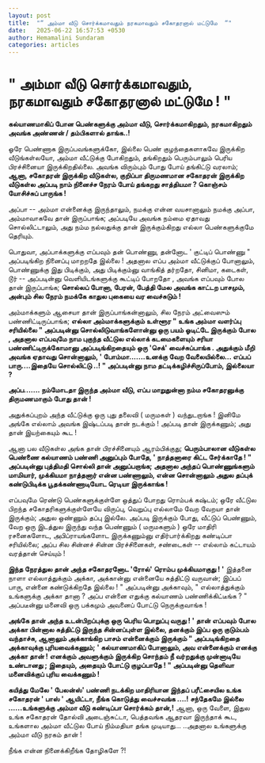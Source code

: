 ```yaml
---
layout: post
title:  "“ அம்மா வீடு சொர்க்கமாவதும் நரகமாவதும் சகோதரனால் மட்டுமே  “"
date:   2025-06-22 16:57:53 +0530
author: Hemamalini Sundaram
categories: articles
---
```


#  " அம்மா வீடு சொர்க்கமாவதும், நரகமாவதும் சகோதரனால் மட்டுமே ! " 

**கல்யாணமாகிப் போன பெண்களுக்கு அம்மா வீடு, சொர்க்கமாகிறதும், நரகமாகிறதும் அவங்க
அண்ணன் / தம்பிகளால் தாங்க..!**

ஓரே பெண்ணாக இருப்பவங்களுக்கோ, இல்லை பெண் குழந்தைகளாகவே இருக்கிற வீடுங்கள்லயோ, அம்மா
வீட்டுக்கு போகிறதும், தங்கிறதும் பெரும்பாலும் பெரிய பிரச்சினையா இருக்கிறதில்லை.
அவங்க விரும்பும் போது போய் தங்கிட்டு வரலாம்; **ஆனா, சகோதரன் இருக்கிற வீடுகள்ல,
குறிப்பா திருமணமான சகோதரன் இருக்கிற வீடுகள்ல அப்படி நாம் நினைச்ச நேரம் போய் தங்கறது
சாத்தியமா ? கொஞ்சம் யோசிச்சுப் பாருங்க !**

அப்பா -- அம்மா என்னைக்கு இருந்தாலும், நமக்கு என்ன வயசானாலும் நமக்கு அப்பா,
அம்மாவாகவே தான் இருப்பாங்க; அப்படியே அவங்க நம்மை ஏதாவது சொல்லிட்டாலும், அது நம்ம
நல்லதுக்கு தான் இருக்கும்கிறது எல்லா பெண்களுக்குமே தெரியும்.

பொதுவா, அப்பாக்களுக்கு எப்பவும் தன் பொண்ணு, தன்னோட ' குட்டிப் பொண்ணு " அப்படிங்கிற
நினைப்பு மாறறதே இல்லை ! அதனால எப்ப அம்மா வீட்டுக்குப் போனாலும், பொண்ணுக்கு இது
பிடிக்கும், அது பிடிக்கும்னு வாங்கித் தர்றதோ, சினிமா, கடைகள், டூர் -- அப்படின்னு
வெளியிடங்களுக்கு கூட்டிப் போறதோ , அவங்க எப்பவும் போல தான் இருப்பாங்க; **சொல்லப்
போனா, பேரன், பேத்தி மேல அவங்க காட்டற பாசமும், அன்பும் சில நேரம் நமக்கே காதுல
புகையை வர வைச்சுடும் !**

அம்மாக்களும் ஆசையா தான் இருப்பாங்கன்னாலும், சில நேரம் அட்வைஸும் பண்ணிட்டிருப்பாங்க;
**எல்லா அம்மாக்களுக்கும் உள்ளூர " உங்க அம்மா வளர்ப்பு சரியில்லை " அப்படின்னு
சொல்லிடுவாங்களோன்னு ஒரு பயம் ஓடிட்டே இருக்கும் போல , அதனால எப்பவுமே நாம புகுந்த
வீட்டுல எல்லாக் கடமைகளையும் சரியா பண்ணிட்டிருக்கோமானு அப்படிங்கிறதையும் ஒரு 'செக்'
வைச்சுப்பாங்க . அதுக்கும் மீறி அவங்க ஏதாவது சொன்னாலும், ' போம்மா.......உனக்கு வேற
வேலையில்லை... எப்பப் பாரு....இதையே சொல்லிட்டு ..! " அப்படின்னு நாம
தட்டிக்கழிச்சிருப்போம், இல்லையா ?**

**அப்ப....... நம்மோடதா இருந்த அம்மா வீடு, எப்ப மாறுதுன்னா நம்ம சகோதரனுக்கு
திருமணமாகும் போது தான் !**

அதுக்கப்புறம் அந்த வீட்டுக்கு ஒரு புது தலைவி ( மருமகள் ) வந்துடறாங்க ! இனிமே அங்கே
எல்லாம் அவங்க இஷ்டப்படி தான் நடக்கும் ! அப்படி தான் இருக்கணும்; அது தான் இயற்கையும் கூட
!

ஆனா பல வீடுகள்ல அங்க தான் பிரச்சினையும் ஆரம்பிக்குது; **பெரும்பாலான வீடுகள்ல பெண்ணை
கல்யாணம் பண்ணி அனுப்பும் போதே, ' நாத்தனாரை கிட்ட சேர்க்காதே ! " அப்படின்னு புத்திமதி
சொல்லி தான் அனுப்பறாங்க; அதனால அந்தப் பொண்ணுங்களும் மாமியார், முக்கியமா நாத்தனார் என்ன
பண்ணாலும், என்ன சொன்னாலும் அதுல தப்புக் கண்டுபிடிக்க பூதக்கண்ணாடியோட ரெடியா
இருக்காங்க !**

எப்பவுமே ரெண்டு பெண்களுக்குள்ளே ஒத்துப் போறது ரொம்பக் கஷ்டம்; ஒரே வீட்டுல பிறந்த
சகோதரிகளுக்குள்ளேயே விருப்பு, வெறுப்பு எல்லாமே வேற வேறயா தான் இருக்கும்; அதுல
ஒண்ணும் தப்பு இல்லே. அப்படி இருக்கும் போது, வீட்டுப் பெண்ணும், வேற ஒரு இடத்துல இருந்து
வந்த பெண்ணும் ( மருமகளும் ) ஒரே மாதிரி ரசனைகளோட, அபிப்ராயங்களோட இருக்கணும்னு
எதிர்பார்க்கிறது கண்டிப்பா சரியில்லை; அப்ப சில சின்னச் சின்ன பிரச்சினைகள், சண்டைகள் --
எல்லாம் கட்டாயம் வரத்தான் செய்யும் !

**இந்த நேரத்துல தான் அந்த சகோதரனோட 'ரோல்' ரொம்ப முக்கியமாகுது ! '** இத்தனை நாளா
எல்லாத்துக்கும் அக்கா, அக்கான்னு என்னையே சுத்திட்டு வருவான்; இப்பப் பாரு, என்னை
கண்டுக்கிறதே இல்லை ! " அப்படின்னு அக்காவும், " எல்லாத்துக்கும் உங்களுக்கு அக்கா தானா ?
அப்ப என்னை எதுக்கு கல்யாணம் பண்ணிக்கிட்டீங்க ? " அப்படீன்னு மனைவி ஒரு பக்கமும் அவனைப்
போட்டு நெருக்குவாங்க !

**அங்கே தான் அந்த உடன்பிறப்புக்கு ஒரு பெரிய பொறுப்பு வருது ! ' தான் எப்பவும் போல
அக்கா பின்னால சுத்திட்டு இருந்த சின்னப்புள்ள இல்லை, தனக்கும் இப்ப ஒரு குடும்பம்
வந்தாச்சு, ஆனாலும் அக்காங்கிற பாசம் என்னைக்கும் இருக்கும் " அப்படிங்கிறதை அக்காவுக்கு
புரியவைக்கணும்; ' கல்யாணமாகிப் போனாலும், அவ என்னைக்கும் எனக்கு அக்கா தான் ! எனக்கும்
அவளுக்கும் இருக்கிற சொந்தம் நீ வர்றதுக்கு முன்னாடியே உண்டானது ; இதையும், அதையும்
போட்டு குழப்பாதே ! " அப்படின்னு தெளிவா மனைவிக்குப் புரிய வைக்கணும் !**

**கயித்து மேலே ' பேலன்ஸ்' பண்ணி நடக்கிற மாதிரியான இந்தப் பரீட்சையில உங்க சகோதரன் '
பாஸ் ' ஆயிட்டா, நீங்க கொடுத்து வைச்சவங்க ....! சந்தேகமே இல்லை ......உங்களுக்கு அம்மா
வீடு கண்டிப்பா சொர்க்கம் தான்,!** ஆனா, ஒரு வேளை, இதுல உங்க சகோதரன் தோல்வி
அடைஞ்சுட்டா, பெத்தவங்க ஆதரவா இருந்தாக் கூட, உங்களால அம்மா வீட்டுல போய் நிம்மதியா தங்க
முடியாது... ..அதனால உங்களுக்கு அம்மா வீடு நரகம் தான் !

நீங்க என்ன நினைக்கிறீங்க தோழிகளே ?!
